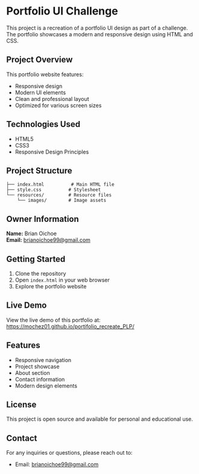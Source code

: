 # Portfolio UI Challenge

This project is a recreation of a portfolio UI design as part of a challenge. The portfolio showcases a modern and responsive design using HTML and CSS.

## Project Overview

This portfolio website features:
- Responsive design
- Modern UI elements
- Clean and professional layout
- Optimized for various screen sizes

## Technologies Used

- HTML5
- CSS3
- Responsive Design Principles

## Project Structure

```
├── index.html          # Main HTML file
├── style.css          # Stylesheet
└── resources/         # Resource files
    └── images/        # Image assets
```

## Owner Information

**Name:** Brian Oichoe  
**Email:** brianoichoe99@gmail.com

## Getting Started

1. Clone the repository
2. Open `index.html` in your web browser
3. Explore the portfolio website

## Live Demo

View the live demo of this portfolio at: https://mochez01.github.io/portifolio_recreate_PLP/

## Features

- Responsive navigation
- Project showcase
- About section
- Contact information
- Modern design elements

## License

This project is open source and available for personal and educational use.

## Contact

For any inquiries or questions, please reach out to:
- Email: brianoichoe99@gmail.com 

